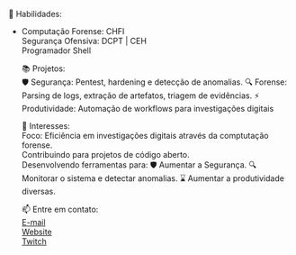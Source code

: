 🔧 Habilidades:<br>
<ul>
<li>Computação Forense: CHFI<br>
  Segurança Ofensiva: DCPT | CEH<br>
  Programador Shell

📚 Projetos:<br>
  🛡️ Segurança: Pentest, hardening e detecção de anomalias.
  🔍 Forense: Parsing de logs, extração de artefatos, triagem de evidências.
  ⚡ Produtividade: Automação de workflows para investigações digitais

🎯 Interesses:<br>
Foco: Eficiência em investigações digitais através da comptutação forense.<br>
Contribuindo para projetos de código aberto.<br>
Desenvolvendo ferramentas para:
🛡️ Aumentar a Segurança.
🔍 Monitorar o sistema e detectar anomalias.
⌛ Aumentar a produtividade diversas.

📫 Entre em contato:<br>
[E-mail](ts.sigla@gmail.com)<br>
[Website](https://tsigla.github.io/site/)<br>
[Twitch](https://www.twitch.tv/osigla)
</ul>
